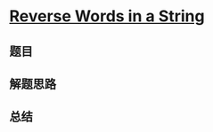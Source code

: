 # [Reverse Words in a String](https://leetcode.com/problems/reverse-words-in-a-string/)

## 题目


## 解题思路


## 总结


